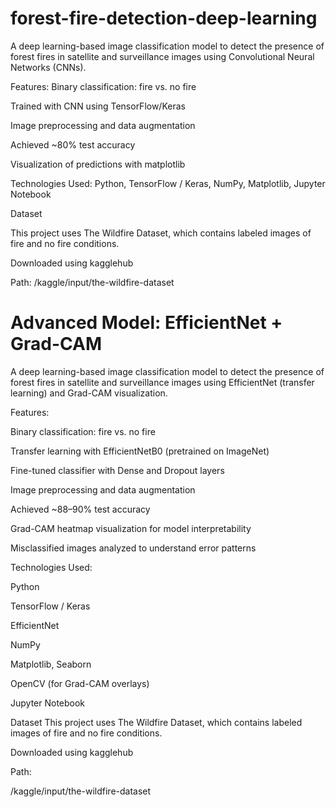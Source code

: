 # forest-fire-detection-deep-learning
A deep learning-based image classification model to detect the presence of forest fires in satellite and surveillance images using Convolutional Neural Networks (CNNs).

Features:
Binary classification: fire vs. no fire

Trained with CNN using TensorFlow/Keras

Image preprocessing and data augmentation

Achieved ~80% test accuracy

Visualization of predictions with matplotlib

Technologies Used: Python, TensorFlow / Keras, NumPy, Matplotlib, Jupyter Notebook

Dataset

This project uses The Wildfire Dataset, which contains labeled images of fire and no fire conditions.

Downloaded using kagglehub

Path: /kaggle/input/the-wildfire-dataset


# Advanced Model: EfficientNet + Grad-CAM

A deep learning-based image classification model to detect the presence of forest fires in satellite and surveillance images using EfficientNet (transfer learning) and Grad-CAM visualization.

Features:

Binary classification: fire vs. no fire

Transfer learning with EfficientNetB0 (pretrained on ImageNet)

Fine-tuned classifier with Dense and Dropout layers

Image preprocessing and data augmentation

Achieved ~88–90% test accuracy

Grad-CAM heatmap visualization for model interpretability

Misclassified images analyzed to understand error patterns

Technologies Used:

Python

TensorFlow / Keras

EfficientNet

NumPy

Matplotlib, Seaborn

OpenCV (for Grad-CAM overlays)

Jupyter Notebook

Dataset
This project uses The Wildfire Dataset, which contains labeled images of fire and no fire conditions.

Downloaded using kagglehub

Path:

/kaggle/input/the-wildfire-dataset

